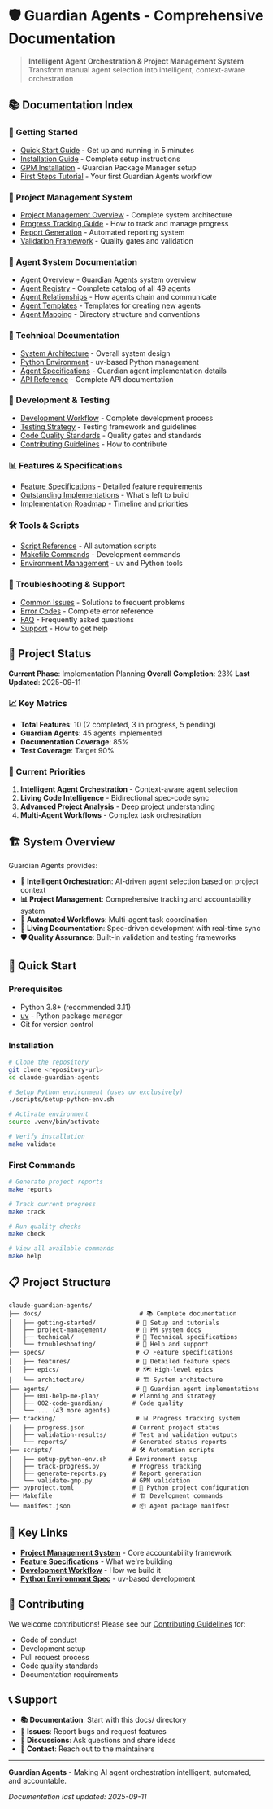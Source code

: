 # 🛡️ Guardian Agents - Comprehensive Documentation

> **Intelligent Agent Orchestration & Project Management System**
> Transform manual agent selection into intelligent, context-aware orchestration

## 📚 Documentation Index

### **🚀 Getting Started**
- [Quick Start Guide](getting-started/quick-start.md) - Get up and running in 5 minutes
- [Installation Guide](getting-started/installation.md) - Complete setup instructions
- [GPM Installation](getting-started/gpm-installation.md) - Guardian Package Manager setup
- [First Steps Tutorial](getting-started/first-steps.md) - Your first Guardian Agents workflow

### **💼 Project Management System**
- [Project Management Overview](PROJECT-MANAGEMENT-SYSTEM.md) - Complete system architecture
- [Progress Tracking Guide](project-management/progress-tracking.md) - How to track and manage progress
- [Report Generation](project-management/report-generation.md) - Automated reporting system
- [Validation Framework](project-management/validation.md) - Quality gates and validation

### **🤖 Agent System Documentation**
- [Agent Overview](agents/README.md) - Guardian Agents system overview
- [Agent Registry](agents/registry.md) - Complete catalog of all 49 agents  
- [Agent Relationships](agents/relationships.md) - How agents chain and communicate
- [Agent Templates](agents/templates.md) - Templates for creating new agents
- [Agent Mapping](agents/mapping.md) - Directory structure and conventions

### **🔧 Technical Documentation**
- [System Architecture](technical/system-architecture.md) - Overall system design
- [Python Environment](technical/python-environment-spec.md) - uv-based Python management
- [Agent Specifications](technical/agent-specs.md) - Guardian agent implementation details
- [API Reference](technical/api-reference.md) - Complete API documentation

### **🧪 Development & Testing**
- [Development Workflow](workflows/development-workflow.md) - Complete development process
- [Testing Strategy](development/testing-strategy.md) - Testing framework and guidelines
- [Code Quality Standards](development/code-quality.md) - Quality gates and standards
- [Contributing Guidelines](development/contributing.md) - How to contribute

### **📊 Features & Specifications**
- [Feature Specifications](../specs/features/) - Detailed feature requirements
- [Outstanding Implementations](project-management/outstanding-implementations.md) - What's left to build
- [Implementation Roadmap](IMPLEMENTATION-ROADMAP.md) - Timeline and priorities

### **🛠️ Tools & Scripts**
- [Script Reference](tools/script-reference.md) - All automation scripts
- [Makefile Commands](tools/makefile-commands.md) - Development commands
- [Environment Management](tools/environment-management.md) - uv and Python tools

### **🚨 Troubleshooting & Support**
- [Common Issues](troubleshooting/common-issues.md) - Solutions to frequent problems
- [Error Codes](troubleshooting/error-codes.md) - Complete error reference
- [FAQ](troubleshooting/faq.md) - Frequently asked questions
- [Support](support.md) - How to get help

## 🎯 Project Status

**Current Phase**: Implementation Planning
**Overall Completion**: 23%
**Last Updated**: 2025-09-11

### **📈 Key Metrics**
- **Total Features**: 10 (2 completed, 3 in progress, 5 pending)
- **Guardian Agents**: 45 agents implemented
- **Documentation Coverage**: 85%
- **Test Coverage**: Target 90%

### **🚨 Current Priorities**
1. **Intelligent Agent Orchestration** - Context-aware agent selection
2. **Living Code Intelligence** - Bidirectional spec-code sync
3. **Advanced Project Analysis** - Deep project understanding
4. **Multi-Agent Workflows** - Complex task orchestration

## 🏗️ System Overview

Guardian Agents provides:

- **🧠 Intelligent Orchestration**: AI-driven agent selection based on project context
- **📊 Project Management**: Comprehensive tracking and accountability system
- **🔄 Automated Workflows**: Multi-agent task coordination
- **📝 Living Documentation**: Spec-driven development with real-time sync
- **🛡️ Quality Assurance**: Built-in validation and testing frameworks

## 🚀 Quick Start

### **Prerequisites**
- Python 3.8+ (recommended 3.11)
- [uv](https://docs.astral.sh/uv/) - Python package manager
- Git for version control

### **Installation**
```bash
# Clone the repository
git clone <repository-url>
cd claude-guardian-agents

# Setup Python environment (uses uv exclusively)
./scripts/setup-python-env.sh

# Activate environment
source .venv/bin/activate

# Verify installation
make validate
```

### **First Commands**
```bash
# Generate project reports
make reports

# Track current progress
make track

# Run quality checks
make check

# View all available commands
make help
```

## 📋 Project Structure

```
claude-guardian-agents/
├── docs/                           # 📚 Complete documentation
│   ├── getting-started/           # 🚀 Setup and tutorials
│   ├── project-management/        # 💼 PM system docs
│   ├── technical/                 # 🔧 Technical specifications
│   └── troubleshooting/           # 🚨 Help and support
├── specs/                         # 📋 Feature specifications
│   ├── features/                  # 🎯 Detailed feature specs
│   ├── epics/                     # 🗺️ High-level epics
│   └── architecture/              # 🏗️ System architecture
├── agents/                        # 🤖 Guardian agent implementations
│   ├── 001-help-me-plan/         # Planning and strategy
│   ├── 002-code-guardian/        # Code quality
│   └── ... (43 more agents)
├── tracking/                      # 📊 Progress tracking system
│   ├── progress.json             # Current project status
│   ├── validation-results/       # Test and validation outputs
│   └── reports/                  # Generated status reports
├── scripts/                      # 🛠️ Automation scripts
│   ├── setup-python-env.sh      # Environment setup
│   ├── track-progress.py         # Progress tracking
│   ├── generate-reports.py       # Report generation
│   └── validate-gmp.py           # GPM validation
├── pyproject.toml                # 🐍 Python project configuration
├── Makefile                      # 🏗️ Development commands
└── manifest.json                 # 📦 Agent package manifest
```

## 🔗 Key Links

- **[Project Management System](PROJECT-MANAGEMENT-SYSTEM.md)** - Core accountability framework
- **[Feature Specifications](../specs/features/)** - What we're building
- **[Development Workflow](workflows/development-workflow.md)** - How we build it
- **[Python Environment Spec](technical/python-environment-spec.md)** - uv-based development

## 🤝 Contributing

We welcome contributions! Please see our [Contributing Guidelines](development/contributing.md) for:

- Code of conduct
- Development setup
- Pull request process
- Code quality standards
- Documentation requirements

## 📞 Support

- **📚 Documentation**: Start with this docs/ directory
- **🐛 Issues**: Report bugs and request features
- **💬 Discussions**: Ask questions and share ideas
- **📧 Contact**: Reach out to the maintainers

---

**Guardian Agents** - Making AI agent orchestration intelligent, automated, and accountable.

*Documentation last updated: 2025-09-11*
